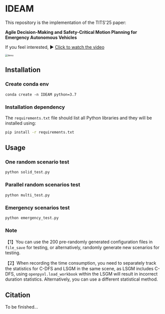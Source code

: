# IDEAM

This repository is the implementation of the TITS'25 paper:

**Agile Decision-Making and Safety-Critical Motion Planning for Emergency Autonomous Vehicles**

If you feel interested, ▶️ [Click to watch the video](https://www.youtube.com/watch?v=873BZoQSf-Q)

<img src="assets\demo.gif" alt="demo" style="zoom:50%;" />

## Installation

### Create conda env

```shell
conda create -n IDEAM python=3.7
```

### Installation dependency

The `requirements.txt` file should list all Python libraries and they will be installed using:

```bash
pip install -r requirements.txt
```

## Usage

### **One random scenario test** 

```shell
python solid_test.py
```

### **Parallel random scenarios test** 

```shell
python multi_test.py
```

### Emergency scenarios test

```shell
python emergency_test.py
```

### Note

【1】You can use the 200 pre-randomly generated configuration files in `file_save` for testing, or alternatively, randomly generate new scenarios for testing.

【2】When recording the time consumption, you need to separately track the statistics for C-DFS and LSGM in the same scene, as LSGM includes C-DFS, using `openpyxl.load_workbook` within the LSGM will result in incorrect duration statistics. Alternatively, you can use a different statistical method.

## Citation

To be finished...


